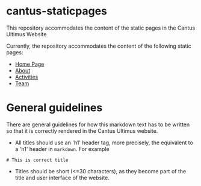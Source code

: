 # cantus-staticpages
This repository accommodates the content of the static pages in the Cantus Ultimus Website

Currently, the repository accommodates the content of the following static pages:
- [Home Page](content/home.md)
- [About](content/about.md)
- [Activities](content/activities.md)
- [Team](content/team.md)

# General guidelines

There are general guidelines for how this markdown text has to be written so that it is correctly rendered in the Cantus Ultimus website.

- All titles should use an 'h1' header tag, more precisely, the equivalent to a 'h1' header in `markdown`. For example
```
# This is correct title
```
- Titles should be short (<=30 characters), as they become part of the title and user interface of the website.

